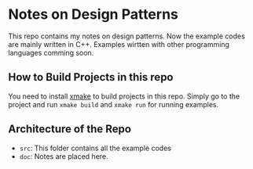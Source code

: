# Notes on Design Patterns

This repo contains my notes on design patterns. Now the example codes are mainly written in C++. Examples wirtten with other programming languages comming soon.

## How to Build Projects in this repo

You need to install [xmake](https://xmake.io/) to build projects in this repo. Simply go to the project and run `xmake build` and `xmake run` for running examples.

## Architecture of the Repo

* `src`: This folder contains all the example codes
* `doc`: Notes are placed here.
